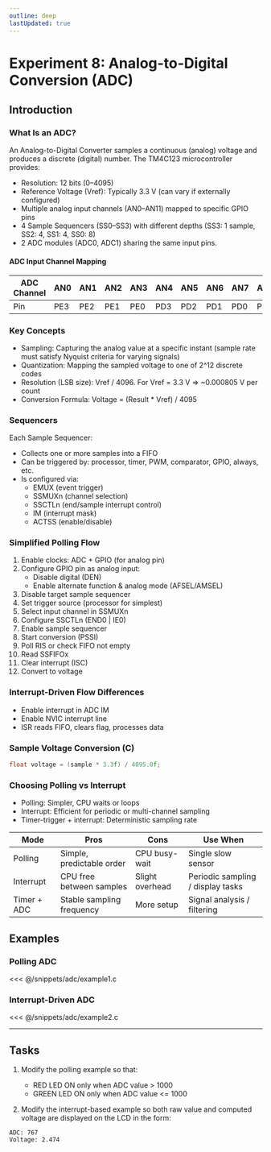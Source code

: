 ```yaml
---
outline: deep
lastUpdated: true
---
```



# Experiment 8: Analog-to-Digital Conversion (ADC)


## Introduction

### What Is an ADC?
An Analog-to-Digital Converter samples a continuous (analog) voltage and produces a discrete (digital) number. The TM4C123 microcontroller provides:
- Resolution: 12 bits (0–4095)
- Reference Voltage (Vref): Typically 3.3 V (can vary if externally configured)
- Multiple analog input channels (AN0–AN11) mapped to specific GPIO pins
- 4 Sample Sequencers (SS0–SS3) with different depths (SS3: 1 sample, SS2: 4, SS1: 4, SS0: 8)
- 2 ADC modules (ADC0, ADC1) sharing the same input pins.

#### ADC Input Channel Mapping

| ADC Channel | AN0 | AN1 | AN2 | AN3 | AN4 | AN5 | AN6 | AN7 | AN8 | AN9 | AN10 | AN11 |
|-------------|-----|-----|-----|-----|-----|-----|-----|-----|-----|-----|------|------|
| Pin         | PE3 | PE2 | PE1 | PE0 | PD3 | PD2 | PD1 | PD0 | PE5 | PE4 | PB4  | PB5  |



### Key Concepts
- Sampling: Capturing the analog value at a specific instant (sample rate must satisfy Nyquist criteria for varying signals)
- Quantization: Mapping the sampled voltage to one of 2^12 discrete codes
- Resolution (LSB size): Vref / 4096. For Vref = 3.3 V ⇒ ~0.000805 V per count
- Conversion Formula: Voltage = (Result * Vref) / 4095

### Sequencers
Each Sample Sequencer:
- Collects one or more samples into a FIFO
- Can be triggered by: processor, timer, PWM, comparator, GPIO, always, etc.
- Is configured via:
  - EMUX (event trigger)
  - SSMUXn (channel selection)
  - SSCTLn (end/sample interrupt control)
  - IM (interrupt mask)
  - ACTSS (enable/disable)


### Simplified Polling Flow
1. Enable clocks: ADC + GPIO (for analog pin)
2. Configure GPIO pin as analog input:
   - Disable digital (DEN)
   - Enable alternate function & analog mode (AFSEL/AMSEL)
3. Disable target sample sequencer
4. Set trigger source (processor for simplest)
5. Select input channel in SSMUXn
6. Configure SSCTLn (END0 | IE0)
7. Enable sample sequencer
8. Start conversion (PSSI)
9. Poll RIS or check FIFO not empty
10. Read SSFIFOx
11. Clear interrupt (ISC)
12. Convert to voltage

### Interrupt-Driven Flow Differences
- Enable interrupt in ADC IM
- Enable NVIC interrupt line
- ISR reads FIFO, clears flag, processes data


### Sample Voltage Conversion (C)
```c
float voltage = (sample * 3.3f) / 4095.0f;
```

### Choosing Polling vs Interrupt
- Polling: Simpler, CPU waits or loops
- Interrupt: Efficient for periodic or multi-channel sampling
- Timer-trigger + interrupt: Deterministic sampling rate

| Mode          | Pros                       | Cons                     | Use When                          |
|---------------|----------------------------|--------------------------|-----------------------------------|
| Polling       | Simple, predictable order  | CPU busy-wait            | Single slow sensor                |
| Interrupt     | CPU free between samples   | Slight overhead          | Periodic sampling / display tasks |
| Timer + ADC   | Stable sampling frequency  | More setup               | Signal analysis / filtering       |



## Examples

### Polling ADC
<<< @/snippets/adc/example1.c

### Interrupt-Driven ADC
<<< @/snippets/adc/example2.c

---

## Tasks

1. Modify the polling example so that:
   - RED LED ON only when ADC value > 1000
   - GREEN LED ON only when ADC value <= 1000

2. Modify the interrupt-based example so both raw value and computed voltage are displayed on the LCD in the form:
```
ADC: 767
Voltage: 2.474
```